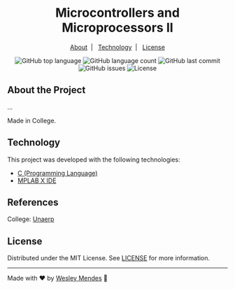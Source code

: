 <h1 align="center">
  Microcontrollers and Microprocessors II
</h1>

<p align="center">
  <a href="#about-the-project">About</a>&nbsp;&nbsp;|&nbsp;&nbsp;
  <a href="#technology">Technology</a>&nbsp;&nbsp;|&nbsp;&nbsp;
  <a href="#license">License</a>
</p>

<p align="center">
  <img alt="GitHub top language" src="https://img.shields.io/github/languages/top/wesgtox/Microcontrollers-Microprocessors-II?style=plastic" />
  <img alt="GitHub language count" src="https://img.shields.io/github/languages/count/wesgtox/Microcontrollers-Microprocessors-II?style=plastic" />
  <img alt="GitHub last commit" src="https://img.shields.io/github/last-commit/wesgtox/Microcontrollers-Microprocessors-II?style=plastic" />
  <img alt="GitHub issues" src="https://img.shields.io/github/issues/wesgtox/Microcontrollers-Microprocessors-II?style=plastic" />
  <img alt="License" src="https://img.shields.io/github/license/wesgtox/Microcontrollers-Microprocessors-II?style=plastic" />
</p>

## About the Project

...

Made in College.


## Technology 

This project was developed with the following technologies:

- [C (Programming Language)](https://en.wikipedia.org/wiki/C_(programming_language))
- [MPLAB X IDE](https://www.microchip.com/en-us/development-tools-tools-and-software/mplab-x-ide)


## References

College: [Unaerp](http://www.unaerp.br/)


## License

Distributed under the MIT License. See [LICENSE](LICENSE) for more information.

---

Made with ♥ by [Wesley Mendes](https://wesleymendes.com.br/) :wave:
